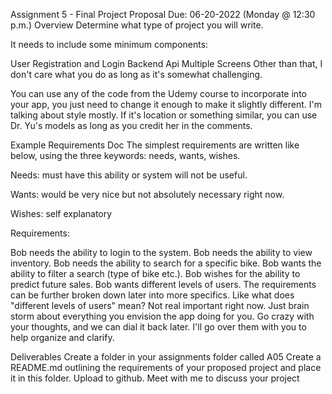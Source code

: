 Assignment 5 - Final Project Proposal
Due: 06-20-2022 (Monday @ 12:30 p.m.)
Overview
Determine what type of project you will write.

It needs to include some minimum components:

User Registration and Login
Backend Api
Multiple Screens
Other than that, I don't care what you do as long as it's somewhat challenging.

You can use any of the code from the Udemy course to incorporate into your app, you just need to change it enough to make it slightly different. I'm talking about style mostly. If it's location or something similar, you can use Dr. Yu's models as long as you credit her in the comments.

Example Requirements Doc
The simplest requirements are written like below, using the three keywords: needs, wants, wishes.

Needs: must have this ability or system will not be useful.

Wants: would be very nice but not absolutely necessary right now.

Wishes: self explanatory

Requirements:

Bob needs the ability to login to the system.
Bob needs the ability to view inventory.
Bob needs the ability to search for a specific bike.
Bob wants the ability to filter a search (type of bike etc.).
Bob wishes for the ability to predict future sales.
Bob wants different levels of users.
The requirements can be further broken down later into more specifics. Like what does "different levels of users" mean? Not real important right now. Just brain storm about everything you envision the app doing for you. Go crazy with your thoughts, and we can dial it back later. I'll go over them with you to help organize and clarify.

Deliverables
Create a folder in your assignments folder called A05
Create a README.md outlining the requirements of your proposed project and place it in this folder.
Upload to github.
Meet with me to discuss your project
